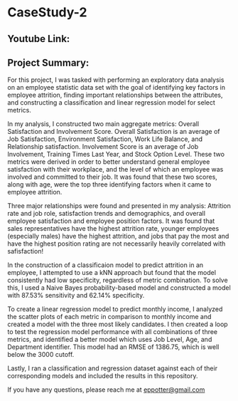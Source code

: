 # CaseStudy-2

## Youtube Link:

## Project Summary:

For this project, I was tasked with performing an exploratory data analysis on an employee statistic data set with the goal of identifying key factors in employee
attrition, finding important relationships between the attributes, and constructing a classification and linear regression model for select metrics.

In my analysis, I constructed two main aggregate metrics: Overall Satisfaction and Involvement Score. Overall Satisfaction is an average of Job Satisfaction,
Environment Satisfaction, Work Life Balance, and Relationship satisfaction. Involvement Score is an average of Job Involvement, Training Times Last Year, and Stock
Option Level. These two metrics were derived in order to better understand general employee satisfaction with their workplace, and the level of which an employee 
was involved and committed to their job. It was found that these two scores, along with age, were the top three identifying factors when it came to employee
attrition.


Three major relationships were found and presented in my analysis: Attrition rate and job role, satisfaction trends and demographics, and overall employee
satisfaction and employee position factors. It was found that sales representatives have the highest attrition rate, younger employees (especially males) have the
highest attrition, and jobs that pay the most and have the highest position rating are not necessarily heavily correlated with safisfaction!


In the construction of a classificaion model to predict attrition in an employee, I attempted to use a kNN approach but found that the model consistently had low 
specificity, regardless of metric combination. To solve this, I used a Naive Bayes probability-based model and constructed a model with 87.53% sensitivity and 
62.14% specificity.


To create a linear regression model to predict monthly income, I analyzed the scatter plots of each metric in comparison to monthly income and created a model with 
the three most likely candidates. I then created a loop to test the regression model performance with all combinations of three metrics, and identified a better 
model which uses Job Level, Age, and Department identifier. This model had an RMSE of 1386.75, which is well below the 3000 cutoff.


Lastly, I ran a classification and regression dataset against each of their corresponding models and included the results in this repository.

If you have any questions, please reach me at eppotter@gmail.com
